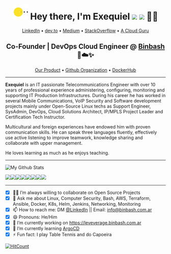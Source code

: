 <h1 align="center"> 
 <img src="https://raw.githubusercontent.com/Aniket965/Aniket965/master/pacman.svg?sanitize=true" width="48">
 Hey there, I'm Exequiel 
 <img src="https://github.com/TheDudeThatCode/TheDudeThatCode/blob/master/Assets/Hi.gif" width="29px">
 <img src="https://github.com/TheDudeThatCode/TheDudeThatCode/blob/master/Assets/Earth.gif" width="24px">
 👨‍💻
</h1>
<p align="center">
  <a href="https://www.linkedin.com/in/barrireroexequiel/">LinkedIn</a> •
  <a href="https://dev.to/exequielrafaela">dev.to</a> •
  <a href="https://medium.com/@exequiel.barrirero">Medium</a> •
  <a href="https://stackoverflow.com/users/2033312/exequiel-barrirero">StackOverflow</a> •
  <a href="https://learn.acloud.guru/profile/exequielrafaela">A Cloud Guru</a> 
</p>

<h2 align="center"> Co-Founder | DevOps Cloud Engineer @ <a href="https://www.binbash.com.com">Binbash</a> 🚀☁️✨</h2>
<p align="center">
  <a href="https://leverage.binbash.com.com">Our Product</a> •
  <a href="https://github.com/binbashar">Github Organization</a> •
  <a href="https://cloud.docker.com/u/binbash/repository/list">DockerHub</a> 
</p>

---

**Exequiel** is an IT passionate Telecommunications Engineer with over 10 years of professional experience administering, configuring, monitoring and supporting IT Production Infrastructures. During his career he has worked in several Mobile Communications, VoIP Security and Software development projects mainly under Open-Source Linux techs as Support Engineer, SysAdmin, DevOps, Cloud Solutions Architect, IP/MPLS Project Leader and Certification Tech Instructor.

Multicultural and foreign experiences have endowed him with proven communication skills. He can speak three languages fluently, effectively use active listening to improve teamwork, knowledge sharing and collaborate with upper management.

He loves learning as much as he enjoys teaching.

---
![My Github Stats](https://github-readme-stats.vercel.app/api?username=exequielrafaela&show_icons=true&title_color=fff&icon_color=79ff97&text_color=9f9f9f&bg_color=151515)

[![](https://sourcerer.io/fame/exequielrafaela/exequielrafaela/exequielrafaela.github.io/images/0)](https://sourcerer.io/fame/exequielrafaela/exequielrafaela/exequielrafaela.github.io/links/0)[![](https://sourcerer.io/fame/exequielrafaela/exequielrafaela/exequielrafaela.github.io/images/1)](https://sourcerer.io/fame/exequielrafaela/exequielrafaela/exequielrafaela.github.io/links/1)[![](https://sourcerer.io/fame/exequielrafaela/exequielrafaela/exequielrafaela.github.io/images/2)](https://sourcerer.io/fame/exequielrafaela/exequielrafaela/exequielrafaela.github.io/links/2)[![](https://sourcerer.io/fame/exequielrafaela/exequielrafaela/exequielrafaela.github.io/images/3)](https://sourcerer.io/fame/exequielrafaela/exequielrafaela/exequielrafaela.github.io/links/3)[![](https://sourcerer.io/fame/exequielrafaela/exequielrafaela/exequielrafaela.github.io/images/4)](https://sourcerer.io/fame/exequielrafaela/exequielrafaela/exequielrafaela.github.io/links/4)[![](https://sourcerer.io/fame/exequielrafaela/exequielrafaela/exequielrafaela.github.io/images/5)](https://sourcerer.io/fame/exequielrafaela/exequielrafaela/exequielrafaela.github.io/links/5)[![](https://sourcerer.io/fame/exequielrafaela/exequielrafaela/exequielrafaela.github.io/images/6)](https://sourcerer.io/fame/exequielrafaela/exequielrafaela/exequielrafaela.github.io/links/6)[![](https://sourcerer.io/fame/exequielrafaela/exequielrafaela/exequielrafaela.github.io/images/7)](https://sourcerer.io/fame/exequielrafaela/exequielrafaela/exequielrafaela.github.io/links/7)

---
- [x] 👨‍💻 I’m always willing to collaborate on Open Source Projects
- [x] 💬 Ask me about Linux, Computer Security, Bash, AWS, Terraform, Ansible, Docker, K8s, Helm, Jenkins, Networking, Monitoring
- [x] 📫 How to reach me: DM [@LinkedIn](https://www.linkedin.com/in/barrireroexequiel) || Email: info@binbash.com.ar
- [x] 😄 Pronouns: He/Him
- [x] 🔭 I’m currently working on https://leveverage.binbash.com.ar
- [x] 🌱 I’m currently learning [ArgoCD](https://argoproj.github.io/argo-cd/)
- [x] ⚡ Fun fact: I play Table Tennis and do Capoeira

[![HitCount](http://hits.dwyl.com/exequielrafaela/exequielrafaela.svg)](http://hits.dwyl.com/exequielrafaela/exequielrafaela)

